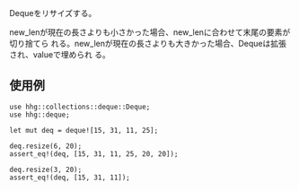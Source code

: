 Dequeをリサイズする。

new_lenが現在の長さよりも小さかった場合、new_lenに合わせて末尾の要素が切り捨てら
れる。new_lenが現在の長さよりも大きかった場合、Dequeは拡張され、valueで埋められ
る。

## 使用例

```
use hhg::collections::deque::Deque;
use hhg::deque;

let mut deq = deque![15, 31, 11, 25];

deq.resize(6, 20);
assert_eq!(deq, [15, 31, 11, 25, 20, 20]);

deq.resize(3, 20);
assert_eq!(deq, [15, 31, 11]);
```
